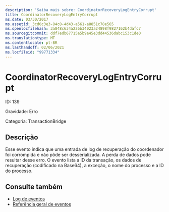 ```yaml
---
description: 'Saiba mais sobre: CoordinatorRecoveryLogEntryCorrupt'
title: CoordinatorRecoveryLogEntryCorrupt
ms.date: 03/30/2017
ms.assetid: 3cd0c3e3-84c8-4d43-a561-a8851c78e565
ms.openlocfilehash: 3a848c634a226b34023a24898f9827162b4dafc7
ms.sourcegitcommit: ddf7edb67715a5b9a45e3dd44536dabc153c1de0
ms.translationtype: MT
ms.contentlocale: pt-BR
ms.lasthandoff: 02/06/2021
ms.locfileid: "99771334"
---
```

# <a name="coordinatorrecoverylogentrycorrupt"></a>CoordinatorRecoveryLogEntryCorrupt

ID: 139  
  
 Gravidade: Erro  
  
 Categoria: TransactionBridge  
  
## <a name="description"></a>Descrição  

 Esse evento indica que uma entrada de log de recuperação do coordenador foi corrompida e não pôde ser desserializada. A perda de dados pode resultar desse erro. O evento lista a ID da transação, os dados de recuperação (codificado na Base64), a exceção, o nome do processo e a ID do processo.  
  
## <a name="see-also"></a>Consulte também

- [Log de eventos](index.md)
- [Referência geral de eventos](events-general-reference.md)
